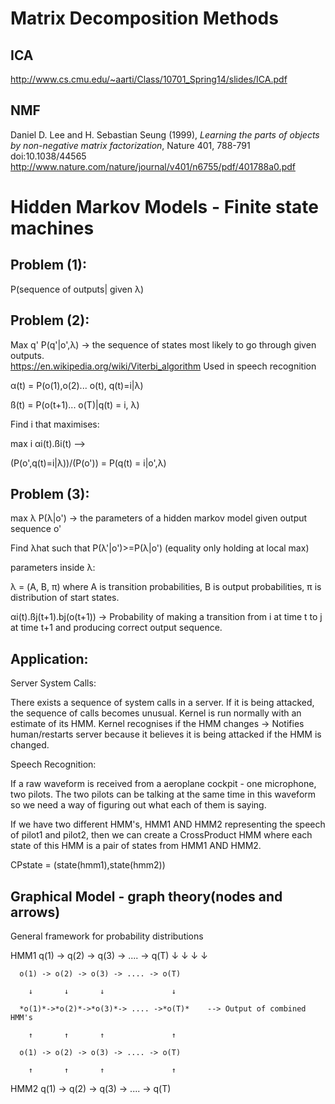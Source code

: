 Matrix Decomposition Methods
============================

ICA
---
http://www.cs.cmu.edu/~aarti/Class/10701_Spring14/slides/ICA.pdf


NMF
---

Daniel D. Lee and H. Sebastian Seung (1999),
*Learning the parts of objects by non-negative matrix factorization*,
Nature 401, 788-791 doi:10.1038/44565
http://www.nature.com/nature/journal/v401/n6755/pdf/401788a0.pdf



Hidden Markov Models - Finite state machines
============================================

Problem (1): 
------------
P(sequence of outputs| given λ)

Problem (2): 
------------
Max q' P(q'|o',λ) -> the sequence of states most likely to go through given outputs. 								
			https://en.wikipedia.org/wiki/Viterbi_algorithm
Used in speech recognition

α(t) = P(o(1),o(2)... o(t), q(t)=i|λ)

ß(t) = P(o(t+1)... o(T)|q(t) = i, λ)

Find i that maximises:

max i  αi(t).ßi(t) --> 
 
(P(o',q(t)=i|λ))/(P(o')) = P(q(t) = i|o',λ)

	
Problem (3): 
------------
max λ P(λ|o') -> the parameters of a hidden markov model given output sequence o'

Find λhat such that P(λ'|o')>=P(λ|o')   (equality only holding at local max)

parameters inside λ:

λ = (A, B, π) where A is transition probabilities,
					B is output probabilities,
					π is distribution of start states.

					
αi(t).ßj(t+1).bj(o(t+1)) -> Probability of making a transition from i at time t to j at time t+1 and producing correct output sequence.

Application:
------------

Server System Calls:

There exists a sequence of system calls in a server.
If it is being attacked, the sequence of calls becomes unusual.
Kernel is run normally with an estimate of its HMM.
Kernel recognises if the HMM changes -> Notifies human/restarts server because it believes it is being attacked if the HMM is changed.

Speech Recognition:

If a raw waveform is received from a aeroplane cockpit - one microphone, two pilots. The two pilots can be talking at the same time in this waveform so we need a way of figuring out what each of them is saying. 

If we have two different HMM's, HMM1 AND HMM2 representing the speech of pilot1 and pilot2, then we can create a CrossProduct HMM where each state of this HMM is a pair of states from HMM1 AND HMM2. 

CPstate = (state(hmm1),state(hmm2))  

Graphical Model - graph theory(nodes and arrows)
---------------
General framework for probability distributions


HMM1  q(1) -> q(2) -> q(3) -> .... -> q(T)
		↓		↓		↓				↓
		
	  o(1) -> o(2) -> o(3) -> .... -> o(T)
		
		↓		↓		↓				↓

	  *o(1)*->*o(2)*->*o(3)*-> .... ->*o(T)*	--> Output of combined HMM's

		↑		↑		↑				↑
	
	  o(1) -> o(2) -> o(3) -> .... -> o(T)

		↑		↑		↑				↑
HMM2  q(1) -> q(2) -> q(3) -> .... -> q(T)
		













